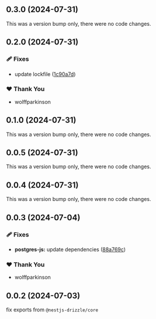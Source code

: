 ## 0.3.0 (2024-07-31)

This was a version bump only, there were no code changes.

## 0.2.0 (2024-07-31)


### 🩹 Fixes

- update lockfile ([1c90a7d](https://github.com/wolffparkinson/nestjs-drizzle/commit/1c90a7d))

### ❤️  Thank You

- wolffparkinson

## 0.1.0 (2024-07-31)

This was a version bump only, there were no code changes.

## 0.0.5 (2024-07-31)

This was a version bump only, there were no code changes.

## 0.0.4 (2024-07-31)

This was a version bump only, there were no code changes.

## 0.0.3 (2024-07-04)


### 🩹 Fixes

- **postgres-js:** update dependencies ([88a769c](https://github.com/wolffparkinson/nestjs-drizzle/commit/88a769c))

### ❤️  Thank You

- wolffparkinson

## 0.0.2 (2024-07-03)

fix exports from `@nestjs-drizzle/core`
